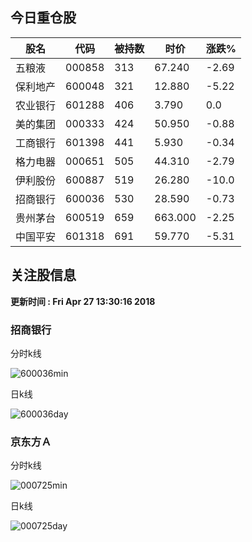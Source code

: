 
## 今日重仓股 

|股名|代码|被持数|时价|涨跌%|
|---|---|---|---|---|
|五粮液|000858|313|67.240|-2.69|
|保利地产|600048|321|12.880|-5.22|
|农业银行|601288|406|3.790|0.0|
|美的集团|000333|424|50.950|-0.88|
|工商银行|601398|441|5.930|-0.34|
|格力电器|000651|505|44.310|-2.79|
|伊利股份|600887|519|26.280|-10.0|
|招商银行|600036|530|28.590|-0.73|
|贵州茅台|600519|659|663.000|-2.25|
|中国平安|601318|691|59.770|-5.31|

## 关注股信息
**更新时间 : Fri Apr 27 13:30:16 2018**
### 招商银行 
分时k线

![600036min](http://image.sinajs.cn/newchart/min/n/sh600036.gif)

日k线

![600036day](http://image.sinajs.cn/newchart/daily/n/sh600036.gif)

### 京东方Ａ 
分时k线

![000725min](http://image.sinajs.cn/newchart/min/n/sz000725.gif)

日k线

![000725day](http://image.sinajs.cn/newchart/daily/n/sz000725.gif)
